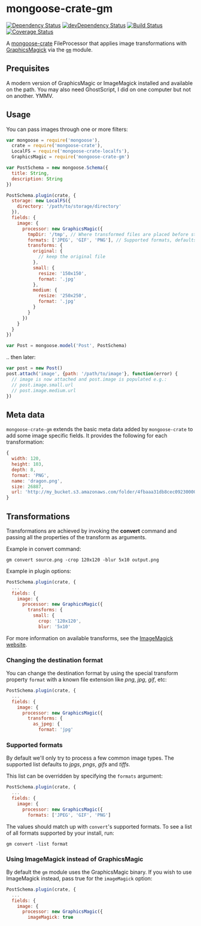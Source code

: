 # mongoose-crate-gm

[![Dependency Status](https://david-dm.org/achingbrain/mongoose-crate-gm.svg?theme=shields.io)](https://david-dm.org/achingbrain/mongoose-crate-gm) [![devDependency Status](https://david-dm.org/achingbrain/mongoose-crate-gm/dev-status.svg?theme=shields.io)](https://david-dm.org/achingbrainmongoose-crate-gm#info=devDependencies) [![Build Status](https://img.shields.io/travis/achingbrain/mongoose-crate-gm/master.svg)](https://travis-ci.org/achingbrain/mongoose-crate-gm) [![Coverage Status](http://img.shields.io/coveralls/achingbrain/mongoose-crate-gm/master.svg)](https://coveralls.io/r/achingbrain/mongoose-crate-gm)

A [mongoose-crate](https://github.com/achingbrain/mongoose-crate) FileProcessor that applies image transformations with [GraphicsMagick](http://www.graphicsmagick.org) via the [`gm`](http://npmjs.org/package/gm) module.

## Prequisites

A modern version of GraphicsMagic or ImageMagick installed and available on the path.  You may also need GhostScript, I did on one computer but not on another.  YMMV.

## Usage

You can pass images through one or more filters:

```javascript
var mongoose = require('mongoose'),
  crate = require('mongoose-crate'),
  LocalFS = require('mongoose-crate-localfs'),
  GraphicsMagic = require('mongoose-crate-gm')

var PostSchema = new mongoose.Schema({
  title: String,
  description: String
})

PostSchema.plugin(crate, {
  storage: new LocalFS({
    directory: '/path/to/storage/directory'
  }),
  fields: {
    image: {
      processor: new GraphicsMagic({
        tmpDir: '/tmp', // Where transformed files are placed before storage, defaults to os.tmpdir()
        formats: ['JPEG', 'GIF', 'PNG'], // Supported formats, defaults to ['JPEG', 'GIF', 'PNG', 'TIFF']
        transforms: {
          original: {
            // keep the original file
          },
          small: {
            resize: '150x150',
            format: '.jpg'
          },
          medium: {
            resize: '250x250',
            format: '.jpg'
          }
        }
      })
    }
  }
})

var Post = mongoose.model('Post', PostSchema)
```

.. then later:

```javascript
var post = new Post()
post.attach('image', {path: '/path/to/image'}, function(error) {
  // image is now attached and post.image is populated e.g.:
  // post.image.small.url
  // post.image.medium.url
})
```

## Meta data

`mongoose-crate-gm` extends the basic meta data added by `mongoose-crate` to add some image specific fields.  It provides the following for each transformation:

```javascript
{
  width: 120,
  height: 103,
  depth: 8,
  format: 'PNG',
  name: 'dragon.png',
  size: 26887,
  url: 'http://my_bucket.s3.amazonaws.com/folder/4fbaaa31db8cec0923000019-medium.png'
}
```

## Transformations

Transformations are achieved by invoking the **convert** command and passing all the properties of the transform as arguments.

Example in convert command:

    gm convert source.png -crop 120x120 -blur 5x10 output.png

Example in plugin options:

```javascript
PostSchema.plugin(crate, {
  ...
  fields: {
    image: {
      processor: new GraphicsMagic({
        transforms: {
          small: {
            crop: '120x120',
            blur: '5x10'
```

For more information on available transforms, see the [ImageMagick website](http://www.imagemagick.org/script/command-line-options.php).

### Changing the destination format

You can change the destination format by using the special transform property `format` with a known file extension like *png*, *jpg*, *gif*, etc:

```javascript
PostSchema.plugin(crate, {
  ...
  fields: {
    image: {
      processor: new GraphicsMagic({
        transforms: {
          as_jpeg: {
            format: 'jpg'
```

### Supported formats

By default we'll only try to process a few common image types.  The supported list defaults to *jpgs*, *pngs*, *gifs* and *tiffs*.

This list can be overridden by specifying the `formats` argument:

```javascript
PostSchema.plugin(crate, {
  ...
  fields: {
    image: {
      processor: new GraphicsMagic({
        formats: ['JPEG', 'GIF', 'PNG']
```

The values should match up with `convert`'s supported formats.  To see a list of all formats supported by your install, run:

```
gm convert -list format
```

### Using ImageMagick instead of GraphicsMagic

By default the `gm` module uses the GraphicsMagic binary. If you wish to use ImageMagick instead, pass true for the `imageMagick` option:

```javascript
PostSchema.plugin(crate, {
  ...
  fields: {
    image: {
      processor: new GraphicsMagic({
        imageMagick: true
```

